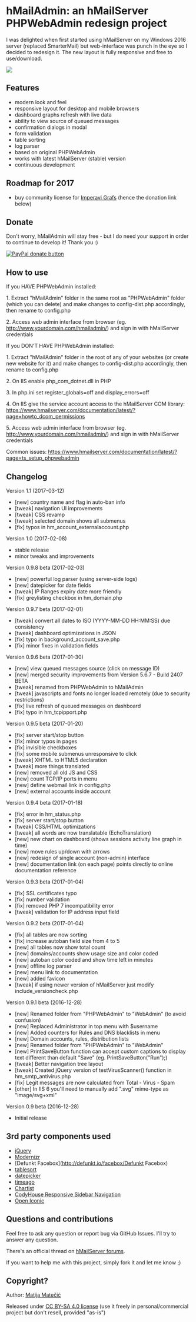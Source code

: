 hMailAdmin: an hMailServer PHPWebAdmin redesign project
========================

I was delighted when first started using hMailServer on my Windows 2016 server (replaced SmarterMail) but web-interface was punch in the eye so I decided to redesign it. The new layout is fully responsive and free to use/download.

![](http://www.coax.hr/img/hmailserver-redesign.png)

Features
-----
- modern look and feel
- responsive layout for desktop and mobile browsers
- dashboard graphs refresh with live data
- ability to view source of queued messages
- confirmation dialogs in modal
- form validation
- table sorting
- log parser
- based on original PHPWebAdmin
- works with latest hMailServer (stable) version
- continuous development

Roadmap for 2017
-----
- buy community license for [Imperavi Grafs](https://imperavi.com/grafs/) (hence the donation link below)

Donate
-----
Don't worry, hMailAdmin will stay free - but I do need your support in order to continue to develop it! Thank you :)

[![PayPal donate button](https://www.paypalobjects.com/webstatic/en_US/btn/btn_donate_pp_142x27.png)](https://www.paypal.me/MatijaMatecic/)

How to use
-----
If you HAVE PHPWebAdmin installed:

1\. Extract "hMailAdmin" folder in the same root as "PHPWebAdmin" folder (which you can delete) and make changes to config-dist.php accordingly, then rename to config.php

2\. Access web admin interface from browser (eg. http://www.yourdomain.com/hmailadmin/) and sign in with hMailServer credentials

If you DON'T HAVE PHPWebAdmin installed:

1\. Extract "hMailAdmin" folder in the root of any of your websites (or create new website for it) and make changes to config-dist.php accordingly, then rename to config.php

2\. On IIS enable php_com_dotnet.dll in PHP

3\. In php.ini set register_globals=off and display_errors=off

4\. On IIS give the service account access to the hMailServer COM library: https://www.hmailserver.com/documentation/latest/?page=howto_dcom_permissions

5\. Access web admin interface from browser (eg. http://www.yourdomain.com/hmailadmin/) and sign in with hMailServer credentials

Common issues: https://www.hmailserver.com/documentation/latest/?page=ts_setup_phpwebadmin

Changelog
-----
Version 1.1 (2017-03-12)
- [new] country name and flag in auto-ban info
- [tweak] navigation UI improvements
- [tweak] CSS revamp
- [tweak] selected domain shows all submenus
- [fix] typos in hm_account_externalaccount.php

Version 1.0 (2017-02-08)
- stable release
- minor tweaks and improvements

Version 0.9.8 beta (2017-02-03)
- [new] powerful log parser (using server-side logs)
- [new] datepicker for date fields
- [tweak] IP Ranges expiry date more friendly
- [fix] greylisting checkbox in hm_domain.php

Version 0.9.7 beta (2017-02-01)
- [tweak] convert all dates to ISO (YYYY-MM-DD HH:MM:SS) due consistency
- [tweak] dashboard optimizations in JSON
- [fix] typo in background_account_save.php
- [fix] minor fixes in validation fields

Version 0.9.6 beta (2017-01-30)
- [new] view queued messages source (click on message ID)
- [new] merged security improvements from Version 5.6.7 - Build 2407 BETA
- [tweak] renamed from PHPWebAdmin to hMailAdmin
- [tweak] javascripts and fonts no longer loaded remotely (due to security restrictions)
- [fix] live refresh of queued messages on dashboard
- [fix] typo in hm_tcpipport.php

Version 0.9.5 beta (2017-01-20)
- [fix] server start/stop button
- [fix] minor typos in pages
- [fix] invisible checkboxes
- [fix] some mobile submenus unresponsive to click
- [tweak] XHTML to HTML5 declaration
- [tweak] more things translated
- [new] removed all old JS and CSS
- [new] count TCP/IP ports in menu
- [new] define webmail link in config.php
- [new] external accounts inside account

Version 0.9.4 beta (2017-01-18)
- [fix] error in hm_status.php
- [fix] server start/stop button
- [tweak] CSS/HTML optimizations
- [tweak] all words are now translatable (EchoTranslation)
- [new] new chart on dashboard (shows sessions activity line graph in time)
- [new] move rules up/down with arrows
- [new] redesign of single account (non-admin) interface
- [new] documentation link (on each page) points directly to online documentation reference

Version 0.9.3 beta (2017-01-04)
- [fix] SSL certificates typo
- [fix] number validation
- [fix] removed PHP 7 incompatibility error
- [tweak] validation for IP address input field

Version 0.9.2 beta (2017-01-04)
- [fix] all tables are now sorting
- [fix] increase autoban field size from 4 to 5
- [new] all tables now show total count
- [new] domains/accounts show usage size and color coded
- [new] autoban color coded and show time left in minutes
- [new] offline log parser
- [new] menu link to documentation
- [new] added favicon
- [tweak] if using newer version of hMailServer just modify include_versioncheck.php

Version 0.9.1 beta (2016-12-28)
- [new] Renamed folder from "PHPWebAdmin" to "WebAdmin" (to avoid confusion)
- [new] Replaced Administrator in top menu with $username
- [new] Added counters for Rules and DNS blacklists in menu
- [new] Domain accounts, rules, distribution lists
- [new] Renamed folder from "PHPWebAdmin" to "WebAdmin"
- [new] PrintSaveButton function can accept custom captions to display text different than default "Save" (eg. PrintSaveButton("Run");)
- [tweak] Better navigation tree layout
- [tweak] Created jQuery version of testVirusScanner() function in hm_smtp_antivirus.php
- [fix] Legit messages are now calculated from Total - Virus - Spam
- [other] In IIS 6 you'll need to manually add ".svg" mime-type as "image/svg+xml"

Version 0.9 beta (2016-12-28)
- Initial release

3rd party components used
-----
- [jQuery](https://jquery.com/)
- [Modernizr](https://modernizr.com/)
- [Defunkt Facebox](http://defunkt.io/facebox/Defunkt Facebox)
- [tablesort](https://github.com/kylefox/jquery-tablesorttablesort)
- [datepicker](https://github.com/fengyuanchen/datepicker)
- [timeago](http://timeago.yarp.com/timeago)
- [Chartist](https://gionkunz.github.io/chartist-js/Chartist)
- [CodyHouse Responsive Sidebar Navigation](https://codyhouse.co/gem/responsive-sidebar-navigation/)
- [Open Iconic](https://useiconic.com/open/)

Questions and contributions
-----
Feel free to ask any question or report bug via GitHub Issues. I'll try to answer any question.

There's an official thread on [hMailServer forums](https://www.hmailserver.com/forum/viewtopic.php?f=10&t=30713).

If you want to help me with this project, simply fork it and let me know ;)

Copyright?
-----
Author: [Matija Matečić](http://www.matecic.com)

Released under [CC BY-SA 4.0 license](https://creativecommons.org/licenses/by-sa/4.0/) (use it freely in personal/commercial project but don't resell, provided "as-is")

